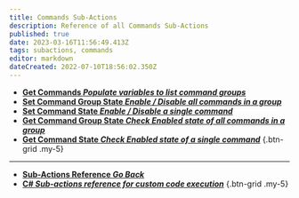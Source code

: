 ```yaml
---
title: Commands Sub-Actions
description: Reference of all Commands Sub-Actions
published: true
date: 2023-03-16T11:56:49.413Z
tags: subactions, commands
editor: markdown
dateCreated: 2022-07-10T18:56:02.350Z
---
```


* [**Get Commands *Populate variables to list command groups***](/Sub-Actions/Commands/Get-Commands)
* [**Set Command Group State *Enable / Disable all commands in a group***](/Sub-Actions/Commands/Set-Command-Group-State)
* [**Set Command State *Enable / Disable a single command***](/Sub-Actions/Commands/Set-Command-State)
* [**Get Command Group State *Check Enabled state of all commands in a group***](/Sub-Actions/Commands/Get-Command-Group-State)
* [**Get Command State *Check Enabled state of a single command***](/Sub-Actions/Commands/Get-Command-State)
{.btn-grid .my-5}

---

- [<i class="mdi mdi-chevron-left"></i>**Sub-Actions Reference *Go Back***](/Sub-Actions)
- [<i class="mdi mdi-code-braces primary--text"></i> **C# *Sub-actions reference for custom code execution***](/Sub-Actions/CSharp)
{.btn-grid .my-5}